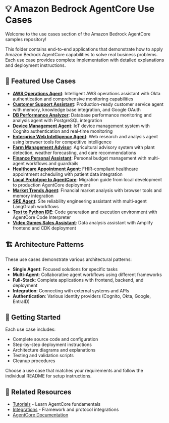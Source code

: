 # 💡 Amazon Bedrock AgentCore Use Cases

Welcome to the use cases section of the Amazon Bedrock AgentCore samples repository!

This folder contains end-to-end applications that demonstrate how to apply Amazon Bedrock AgentCore capabilities to solve real business problems. Each use case provides complete implementation with detailed explanations and deployment instructions.

## 🎯 Featured Use Cases

* **[AWS Operations Agent](./AWS-operations-agent/)**: Intelligent AWS operations assistant with Okta authentication and comprehensive monitoring capabilities
* **[Customer Support Assistant](./customer-support-assistant/)**: Production-ready customer service agent with memory, knowledge base integration, and Google OAuth
* **[DB Performance Analyzer](./DB-performance-analyzer/)**: Database performance monitoring and analysis agent with PostgreSQL integration
* **[Device Management Agent](./device-management-agent/)**: IoT device management system with Cognito authentication and real-time monitoring
* **[Enterprise Web Intelligence Agent](./enterprise-web-intelligence-agent/)**: Web research and analysis agent using browser tools for competitive intelligence
* **[Farm Management Advisor](./farm-management-advisor/)**: Agricultural advisory system with plant detection, weather forecasting, and care recommendations
* **[Finance Personal Assistant](./finance-personal-assistant/)**: Personal budget management with multi-agent workflows and guardrails
* **[Healthcare Appointment Agent](./healthcare-appointment-agent/)**: FHIR-compliant healthcare appointment scheduling with patient data integration
* **[Local Prototype to AgentCore](./local-prototype-to-agentcore/)**: Migration guide from local development to production AgentCore deployment
* **[Market Trends Agent](./market-trends-agent/)**: Financial market analysis with browser tools and memory integration
* **[SRE Agent](./SRE-agent/)**: Site reliability engineering assistant with multi-agent LangGraph workflows
* **[Text to Python IDE](./text-to-python-ide/)**: Code generation and execution environment with AgentCore Code Interpreter
* **[Video Games Sales Assistant](./video-games-sales-assistant/)**: Data analysis assistant with Amplify frontend and CDK deployment

## 🏗️ Architecture Patterns

These use cases demonstrate various architectural patterns:

- **Single Agent**: Focused solutions for specific tasks
- **Multi-Agent**: Collaborative agent workflows using different frameworks
- **Full-Stack**: Complete applications with frontend, backend, and deployment
- **Integration**: Connecting with external systems and APIs
- **Authentication**: Various identity providers (Cognito, Okta, Google, EntraID)

## 🚀 Getting Started

Each use case includes:
- Complete source code and configuration
- Step-by-step deployment instructions
- Architecture diagrams and explanations
- Testing and validation scripts
- Cleanup procedures

Choose a use case that matches your requirements and follow the individual README for setup instructions.

## 🔗 Related Resources

- [Tutorials](../01-tutorials/) - Learn AgentCore fundamentals
- [Integrations](../03-integrations/) - Framework and protocol integrations
- [AgentCore Documentation](https://docs.aws.amazon.com/bedrock-agentcore/)
